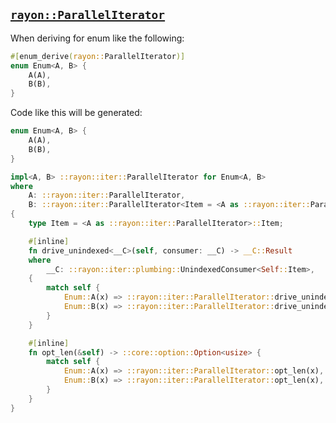 ## [`rayon::ParallelIterator`](https://docs.rs/rayon/1.0/rayon/iter/trait.ParallelIterator.html)

When deriving for enum like the following:

```rust
#[enum_derive(rayon::ParallelIterator)]
enum Enum<A, B> {
    A(A),
    B(B),
}
```

Code like this will be generated:

```rust
enum Enum<A, B> {
    A(A),
    B(B),
}

impl<A, B> ::rayon::iter::ParallelIterator for Enum<A, B>
where
    A: ::rayon::iter::ParallelIterator,
    B: ::rayon::iter::ParallelIterator<Item = <A as ::rayon::iter::ParallelIterator>::Item>,
{
    type Item = <A as ::rayon::iter::ParallelIterator>::Item;

    #[inline]
    fn drive_unindexed<__C>(self, consumer: __C) -> __C::Result
    where
        __C: ::rayon::iter::plumbing::UnindexedConsumer<Self::Item>,
    {
        match self {
            Enum::A(x) => ::rayon::iter::ParallelIterator::drive_unindexed(x, consumer),
            Enum::B(x) => ::rayon::iter::ParallelIterator::drive_unindexed(x, consumer),
        }
    }

    #[inline]
    fn opt_len(&self) -> ::core::option::Option<usize> {
        match self {
            Enum::A(x) => ::rayon::iter::ParallelIterator::opt_len(x),
            Enum::B(x) => ::rayon::iter::ParallelIterator::opt_len(x),
        }
    }
}
```
